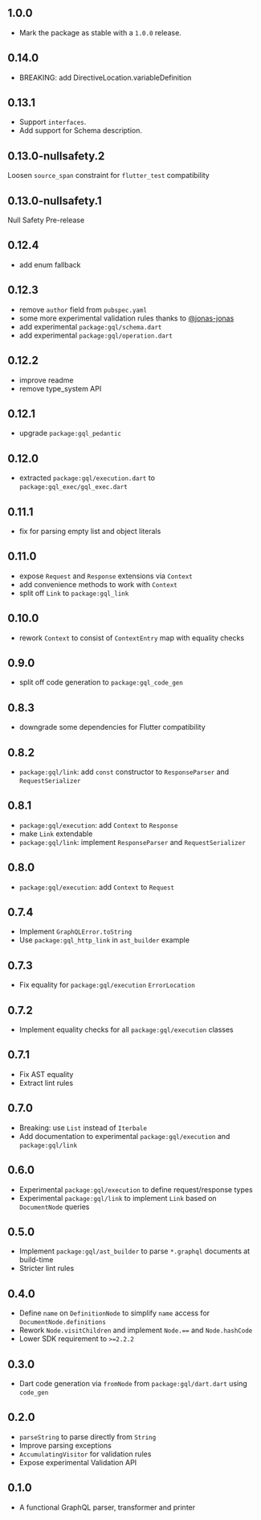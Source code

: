 ## 1.0.0

- Mark the package as stable with a `1.0.0` release.


## 0.14.0

- BREAKING: add DirectiveLocation.variableDefinition

## 0.13.1

- Support `interfaces`.
- Add support for Schema description.

## 0.13.0-nullsafety.2

Loosen `source_span` constraint for `flutter_test` compatibility

## 0.13.0-nullsafety.1

Null Safety Pre-release

## 0.12.4

- add enum fallback

## 0.12.3

- remove `author` field from `pubspec.yaml`
- some more experimental validation rules thanks to [@jonas-jonas](https://github.com/jonas-jonas)
- add experimental `package:gql/schema.dart`
- add experimental `package:gql/operation.dart`

## 0.12.2

- improve readme
- remove type_system API

## 0.12.1

- upgrade `package:gql_pedantic`

## 0.12.0

- extracted `package:gql/execution.dart` to `package:gql_exec/gql_exec.dart`

## 0.11.1

- fix for parsing empty list and object literals

## 0.11.0

- expose `Request` and `Response` extensions via `Context` 
- add convenience methods to work with `Context`
- split off `Link` to `package:gql_link`

## 0.10.0

- rework `Context` to consist of `ContextEntry` map with equality checks

## 0.9.0

- split off code generation to `package:gql_code_gen`

## 0.8.3

- downgrade some dependencies for Flutter compatibility

## 0.8.2

- `package:gql/link`: add `const` constructor to `ResponseParser` and `RequestSerializer`

## 0.8.1

- `package:gql/execution`: add `Context` to `Response`
- make `Link` extendable
- `package:gql/link`: implement `ResponseParser` and `RequestSerializer`

## 0.8.0

- `package:gql/execution`: add `Context` to `Request`

## 0.7.4

- Implement `GraphQLError.toString`
- Use `package:gql_http_link` in `ast_builder` example

## 0.7.3

- Fix equality for `package:gql/execution` `ErrorLocation`

## 0.7.2

- Implement equality checks for all `package:gql/execution` classes

## 0.7.1

- Fix AST equality
- Extract lint rules

## 0.7.0

- Breaking: use `List` instead of `Iterbale`
- Add documentation to experimental `package:gql/execution` and `package:gql/link`

## 0.6.0

- Experimental `package:gql/execution` to define request/response types
- Experimental `package:gql/link` to implement `Link` based on `DocumentNode` queries

## 0.5.0

- Implement `package:gql/ast_builder` to parse `*.graphql` documents at build-time
- Stricter lint rules

## 0.4.0

- Define `name` on `DefinitionNode` to simplify `name` access for `DocumentNode.definitions`
- Rework `Node.visitChildren` and implement `Node.==` and `Node.hashCode`
- Lower SDK requirement to `>=2.2.2`

## 0.3.0

- Dart code generation via `fromNode` from `package:gql/dart.dart` using `code_gen`

## 0.2.0

- `parseString` to parse directly from `String`
- Improve parsing exceptions
- `AccumulatingVisitor` for validation rules
- Expose experimental Validation API

## 0.1.0

- A functional GraphQL parser, transformer and printer
